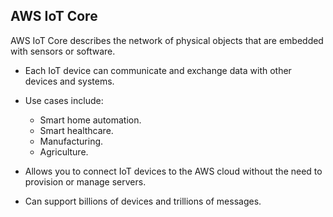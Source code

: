 ## AWS IoT Core

AWS IoT Core describes the network of physical objects that are embedded with sensors or software.

-   Each IoT device can communicate and exchange data with other devices and systems.

-   Use cases include:
    -   Smart home automation.
    -   Smart healthcare.
    -   Manufacturing.
    -   Agriculture.

-   Allows you to connect IoT devices to the AWS cloud without the need to provision or manage servers.
-   Can support billions of devices and trillions of messages.
